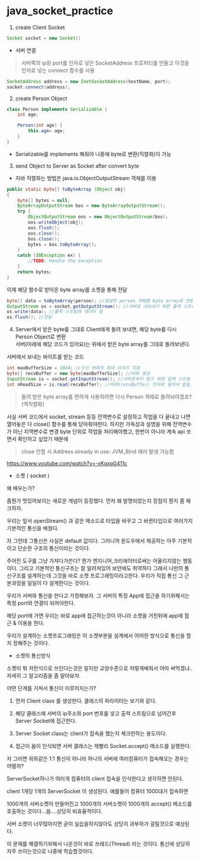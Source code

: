 # java_socket_practice
1. create Client Socket  

```java
Socket socket = new Socket()
```  
* 서버 연결  
> 서버쪽의 ip랑 port를 인자로 넣은 SocketAddress 프로퍼티를 만들고 이것을 인자로 넣는 connect 함수를 사용  
 
```java
SocketAddress address = new InetSocketAddress(hostName, port);
socket.connect(address);
```  
  
  
2. create Person Object
```java
class Person implements Serializable {
    int age;

    Person(int age) {
        this.age= age;
    }
}
```
- Serializable를 implements 해줘야 나중에 byte로 변환(직렬화)이 가능
  
  
3. send Object to Server as Socket after convert byte  
 - 자바 직렬화는 방법은 java.io.ObjectOutputStream 객체를 이용  

```java
public static byte[] toByteArray (Object obj)
{
    byte[] bytes = null;
    ByteArrayOutputStream bos = new ByteArrayOutputStream();
    try {
        ObjectOutputStream oos = new ObjectOutputStream(bos);
        oos.writeObject(obj);
        oos.flush();
        oos.close();
        bos.close();
        bytes = bos.toByteArray();
    }
    catch (IOException ex) {
        //TODO: Handle the exception
    }
    return bytes;
}
```  
이제 해당 함수로 받아온 byte array를 소켓을 통해 전달  
```java
byte[] data = toByteArray(person); //생성한 person 객체를 byte array로 변환
OutputStream os = socket.getOutputStream(); //서버로 내보내기 위한 출력 스트림 뚫음
os.write(data); //출력 스트림에 데이터 씀
os.flush(); //전달
```  
  
  
4. Server에서 받은 byte를 그대로 Client에게 돌려 보내면, 해당 byte를 다시 Person Object로 변환  
서버(아래에 해당 코드가 있어요)는 위에서 받은 byte array를 그대로 돌려보낸다.  
  
서버에서 보내는 바이트를 받는 코드
```java
int maxBufferSize = 1024; //수신 버퍼의 최대 사이즈 지정
byte[] recvBuffer = new byte[maxBufferSize]; //버퍼 생성
InputStream is = socket.getInputStream(); //서버로부터 받기 위한 입력 스트림 뚫음
int nReadSize = is.read(recvBuffer); //버퍼(recvBuffer) 인자로 넣어서 받음. 반환 값은 받아온 size
```
> 돌려 받은 byte array를 편하게 사용하려면 다시 Person 객체로 돌려놔야겠죠?(역직렬화)

사실 서버 코드에서 socket, stream 등등 전역변수로 설정하고 작업을 다 끝내고 나면열어놓은 다 close() 함수를 통해 닫아줘야한다.
하지만 가독성과 설명을 위해 전역변수가 아닌 지역변수로 변경
byte 단위로 작업을 처리해야했고, 한번이 아니라 계속 api 쏘면서 확인하고 싶었기 때문에

> close 안할 시 Address already in use: JVM_Bind 에러 발생 가능함
  



https://www.youtube.com/watch?v=-xKgxqG411c




- 소켓 ( socket )



왜 배우는가?

좀뭔가 멋있어보이는 새로운 개념이 등장했다. 먼저 왜 발명되었는지 장점이 뭔지 좀 체크하자.

우리는 앞서 openStream() 과 같은 메소드로 타입을 바꾸고 그 바뀐타입으로 여러가지 기본적인 통신을 배웠다.

자 그런데 그통신은 사실은 default 값이다. 그러니까 윈도우에서 제공하는 아주 기본적이고 단순한 구조의 통신이라는 것이다.

주어진 도구를 그냥 가져다가쓴다? 뭔가 엔지니어,크리에이터로써는 어울리지않는 행동이다. 그리고 기본적인 통신구조는 잘 알려져있어 보안에도 취약하다 그래서 나만의 통신구조를 설계하는데 그것을 바로 소켓 프로그래밍이라고한다. 우리가 직접 통신 그 근본과정을 일일이 다 설계한다는 것이다.


우리가 서버와 통신을 한다고 가정해보자. 그 서버의 특정 App에 접근을 하기위해서는 특정 port와 연결이 되어야한다. 

해당 port에 가면 우리는 바로 app에 접근하는것이 아니라 소켓을 거친뒤에 app에 접근 & 이용을 한다.

우리가 설계하는 소켓프로그래밍은 이 소켓부분을 설계에서 어떠한 방식으로 통신을 할지 정해주는 것이다.



- 소켓의 통신방식



소켓이 뭐 저런식으로 쓰인다는것은 알지만 교양수준으로 저렇게배워서 어따 써먹겠냐.. 자세히 그 알고리즘을 좀 알아보자.

어떤 단계를 거쳐서 통신이 이루어지는가?


1. 먼저 Client class 를 생성한다. 클래스의 파라미터는 보기와 같다.

2. 해당  클래스에 서버의 ip주소와 port 번호를 넣고 출력 스트림으로 넘어간후 Server Socket에 접근한다.

3. Server Socket class는 client가 접속을 했는지 체크만하는 용도이다.

4. 접근이 옴이 인식되면 서버 클래스는 제빨리 Socket.accept() 메소드를 실행한다.



자 그러면 위와같은 1:1 통신이 아니라 하나의 서버에 여러컴퓨터가 접속해오는 경우는 어떨까?

ServerSocket하나가 여러개 컴퓨터의 client 접속을 인식한다고 생각하면 안된다.

client 1개당 1개의 ServerSocket 이 생성된다. 예를들어 컴퓨터 1000대가 접속하면

1000개의 서버소켓이 만들어진고 1000개의 서버소켓이 1000개의 accept() 메소드를 호출하는 것이다...음....상당히 비효율적이다.

서버 소켓이 너무많아지면 굳이 실습을하지않아도 상당히 과부하가 걸릴것으로 예상된다.

이 문제를 해결하기위해서 나온것이 바로 쓰레드(Thread) 라는 것이다.  통신에 상당히자주 쓰이는것으로 나중에 학습할것이다. 
